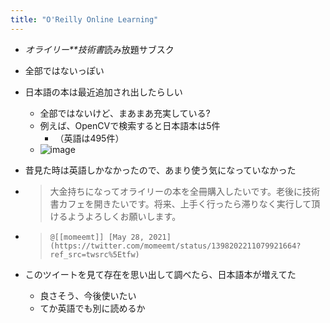 ```yaml
---
title: "O'Reilly Online Learning"
---
```


* *オライリー**技術書*読み放題サブスク

* 全部ではないっぽい

* 日本語の本は最近追加され出したらしい
  
  * 全部ではないけど、まあまあ充実している?
  * 例えば、OpenCVで検索すると日本語本は5件
    * （英語は495件）
  * ![image](https://gyazo.com/6375970c22c2c3c7ac31c26b24477330/thumb/1000)
* 昔見た時は英語しかなかったので、あまり使う気になっていなかった

* 
   > 
   > 大金持ちになってオライリーの本を全冊購入したいです。老後に技術書カフェを開きたいです。将来、上手く行ったら滞りなく実行して頂けるようよろしくお願いします。

* 
   > 
   > ````
   > @[[momeemt]] [May 28, 2021](https://twitter.com/momeemt/status/1398202211079921664?ref_src=twsrc%5Etfw)
   > ````

* このツイートを見て存在を思い出して調べたら、日本語本が増えてた
  
  * 良さそう、今後使いたい
  * てか英語でも別に読めるか
